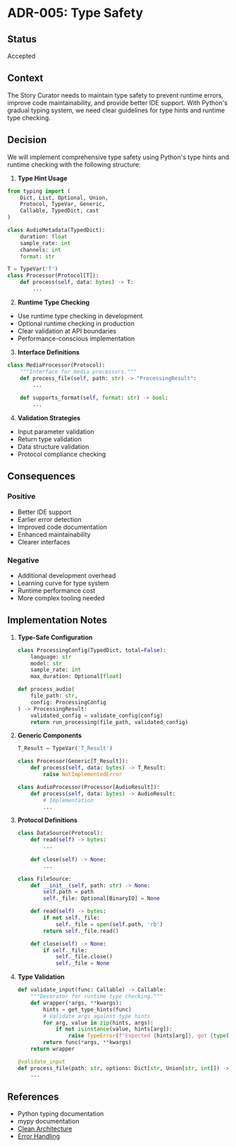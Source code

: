 # ADR-005: Type Safety

## Status
Accepted

## Context
The Story Curator needs to maintain type safety to prevent runtime errors, improve code maintainability, and provide better IDE support. With Python's gradual typing system, we need clear guidelines for type hints and runtime type checking.

## Decision
We will implement comprehensive type safety using Python's type hints and runtime checking with the following structure:

1. **Type Hint Usage**
```python
from typing import (
    Dict, List, Optional, Union,
    Protocol, TypeVar, Generic,
    Callable, TypedDict, cast
)

class AudioMetadata(TypedDict):
    duration: float
    sample_rate: int
    channels: int
    format: str

T = TypeVar('T')
class Processor(Protocol[T]):
    def process(self, data: bytes) -> T:
        ...
```

2. **Runtime Type Checking**
- Use runtime type checking in development
- Optional runtime checking in production
- Clear validation at API boundaries
- Performance-conscious implementation

3. **Interface Definitions**
```python
class MediaProcessor(Protocol):
    """Interface for media processors."""
    def process_file(self, path: str) -> "ProcessingResult":
        ...
    
    def supports_format(self, format: str) -> bool:
        ...
```

4. **Validation Strategies**
- Input parameter validation
- Return type validation
- Data structure validation
- Protocol compliance checking

## Consequences

### Positive
- Better IDE support
- Earlier error detection
- Improved code documentation
- Enhanced maintainability
- Clearer interfaces

### Negative
- Additional development overhead
- Learning curve for type system
- Runtime performance cost
- More complex tooling needed

## Implementation Notes

1. **Type-Safe Configuration**
   ```python
   class ProcessingConfig(TypedDict, total=False):
       language: str
       model: str
       sample_rate: int
       max_duration: Optional[float]

   def process_audio(
       file_path: str,
       config: ProcessingConfig
   ) -> ProcessingResult:
       validated_config = validate_config(config)
       return run_processing(file_path, validated_config)
   ```

2. **Generic Components**
   ```python
   T_Result = TypeVar('T_Result')
   
   class Processor(Generic[T_Result]):
       def process(self, data: bytes) -> T_Result:
           raise NotImplementedError
   
   class AudioProcessor(Processor[AudioResult]):
       def process(self, data: bytes) -> AudioResult:
           # Implementation
           ...
   ```

3. **Protocol Definitions**
   ```python
   class DataSource(Protocol):
       def read(self) -> bytes:
           ...
       
       def close(self) -> None:
           ...
   
   class FileSource:
       def __init__(self, path: str) -> None:
           self.path = path
           self._file: Optional[BinaryIO] = None
   
       def read(self) -> bytes:
           if not self._file:
               self._file = open(self.path, 'rb')
           return self._file.read()
   
       def close(self) -> None:
           if self._file:
               self._file.close()
               self._file = None
   ```

4. **Type Validation**
   ```python
   def validate_input(func: Callable) -> Callable:
       """Decorator for runtime type checking."""
       def wrapper(*args, **kwargs):
           hints = get_type_hints(func)
           # Validate args against type hints
           for arg, value in zip(hints, args):
               if not isinstance(value, hints[arg]):
                   raise TypeError(f"Expected {hints[arg]}, got {type(value)}")
           return func(*args, **kwargs)
       return wrapper
   
   @validate_input
   def process_file(path: str, options: Dict[str, Union[str, int]]) -> None:
       ...
   ```

## References
- Python typing documentation
- mypy documentation
- [Clean Architecture](ADR-001-core-architecture.md)
- [Error Handling](ADR-003-error-handling.md)

